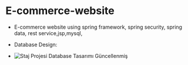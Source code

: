 # E-commerce-website
 
- E-commerce website using spring framework, spring security, spring data, rest service,jsp,mysql,

- Database Design:
- ![Staj Projesi Database Tasarımı Güncellenmiş](https://github.com/zahidesad/E-commerce-website/assets/116666407/09640a4d-3ab8-4318-86a2-0c918d8daf7e)

